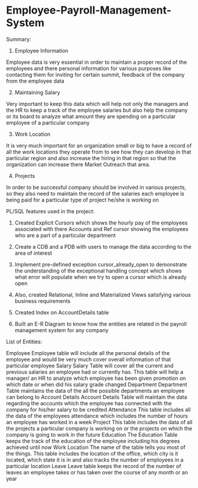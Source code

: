 # Employee-Payroll-Management-System
Summary:
1.	Employee Information

Employee data is very essential in order to maintain a proper record of the employees and there personal information for various purposes like contacting them for inviting for certain summit, feedback of the company from the employee data

2.	Maintaining Salary

Very important to keep this data which will help not only the managers and the HR to keep a track of the employee salaries but also help the company or its board to analyze what amount they are spending on a particular employee of a particular company

3.	Work Location

It is very much important for an organization small or big to have a record of all the work locations they operate from to see how they can develop in that particular region and also increase the hiring in that region so that the organization can increase there Market Outreach that area.

4.	Projects

In order to be successful company should be involved in various projects, so they also need to maintain the record of the salaries each employee is being paid for a particular type of project he/she is working on

PL/SQL features used in the project:
1.	Created Explicit Cursors which shows the hourly pay of the employees associated with there Accounts and Ref cursor showing the employees who are a part of a particular department

2.	Create a CDB and a PDB with users to manage the data according to the area of interest

3.	Implement pre-defined exception cursor_already_open to demonstrate the understanding of the exceptional handling concept which shows what error will populate when we try to open a cursor which is already open

4.	Also, created Relational, Inline and Materialized Views satisfying various business requirements

5.	Created Index on AccountDetails table

6.	Built an E-R Diagram to know how the entities are related in the payroll management system for any company
 
List of Entities:

Employee
Employee table will include all the personal details of the employee and would be very much cover overall information of that particular employee
Salary
Salary Table will cover all the current and previous salaries an employee had or currently has. This table will help a manager/ an HR to analyze which employee has been given promotion on which date or when did his salary grade changed
Department
Department Table maintains the data of the all the possible departments an employee can belong to
Account Details
Account Details Table will maintain the data regarding the accounts which the employee has connected with the company for his/her salary to be credited
Attendance
This table includes all the data of the employees attendance which includes the number of hours an employee has worked in a week
Project
This table includes the data of all the projects a particular company is working on or the projects on which the company is going to work in the future
Education
The Education Table keeps the track of the education of the employee including his degrees achieved until now
Work Location
The name of the table tells you most of the things. This table includes the location of the office, which city is it located, which state it is in and also tracks the number of employees in a particular location
Leave
Leave table keeps the record of the number of leaves an employee takes or has taken over the course of any month or an year

